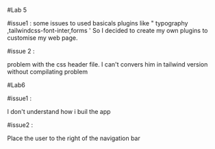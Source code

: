 #Lab 5 

#issue1 : 
some issues to used  basicals plugins like " typography ,tailwindcss-font-inter,forms ' 
So I decided to create my own plugins to customise my web page.

#issue 2 : 

problem with the css header file. I can't convers him in tailwind version without compilating problem

#Lab6 

#issue1 : 

I don't understand how i buil the app 

#issue2 : 

Place the user to the right of the navigation bar


